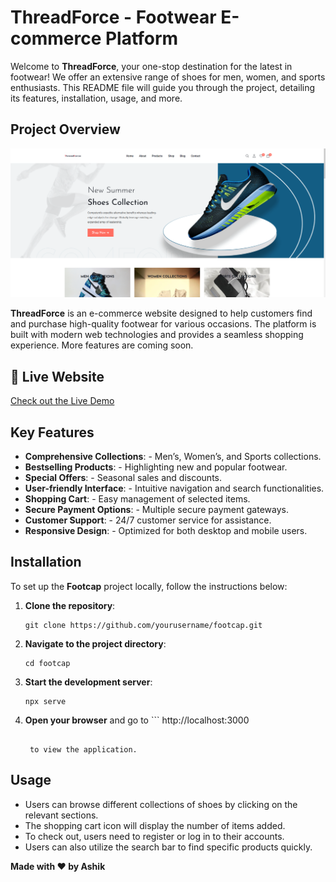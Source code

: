 # ThreadForce - Footwear E-commerce Platform

Welcome to **ThreadForce**, your one-stop destination for the latest in footwear! We offer an extensive range of shoes for men, women, and sports enthusiasts. This README file will guide you through the project, detailing its features, installation, usage, and more.

## Project Overview

![Project Screenshot](./assets/screenshot/screenshot.png) 

**ThreadForce** is an e-commerce website designed to help customers find and purchase high-quality footwear for various occasions. The platform is built with modern web technologies and provides a seamless shopping experience. More features are coming soon.

## 📱 Live Website

[Check out the Live Demo](https://threadforce.netlify.app/)

## Key Features

- **Comprehensive Collections**: - Men’s, Women’s, and Sports collections.
- **Bestselling Products**: - Highlighting new and popular footwear.
- **Special Offers**: - Seasonal sales and discounts.
- **User-friendly Interface**: - Intuitive navigation and search functionalities.
- **Shopping Cart**: - Easy management of selected items.
- **Secure Payment Options**: - Multiple secure payment gateways.
- **Customer Support**: - 24/7 customer service for assistance.
- **Responsive Design**: - Optimized for both desktop and mobile users.

## Installation

To set up the **Footcap** project locally, follow the instructions below:

1. **Clone the repository**:

   ```
   git clone https://github.com/yourusername/footcap.git
   
   ```
2. **Navigate to the project directory**:

   ```
   cd footcap
   
   ```
4. **Start the development server**:

   ```
   npx serve
   
   ```
5. **Open your browser** and go to ```
   http://localhost:3000
   ```

    to view the application.

## Usage

- Users can browse different collections of shoes by clicking on the relevant sections.
- The shopping cart icon will display the number of items added.
- To check out, users need to register or log in to their accounts.
- Users can also utilize the search bar to find specific products quickly.

**Made with ❤️ by Ashik**

